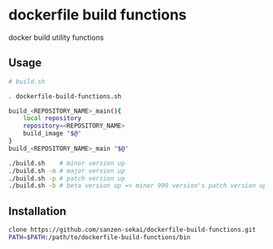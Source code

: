 # dockerfile build functions

docker build utility functions

## Usage

```bash
# build.sh

. dockerfile-build-functions.sh

build_<REPOSITORY_NAME>_main(){
	local repository
	repository=<REPOSITORY_NAME>
	build_image "$@"
}
build_<REPOSITORY_NAME>_main "$@"
```

```bash
./build.sh    # minor version up
./build.sh -m # major version up
./build.sh -p # patch version up
./build.sh -b # beta version up => minor 999 version's patch version up
```

## Installation

```bash
clone https://github.com/sanzen-sekai/dockerfile-build-functions.git
PATH=$PATH:/path/to/dockerfile-build-functions/bin
```

